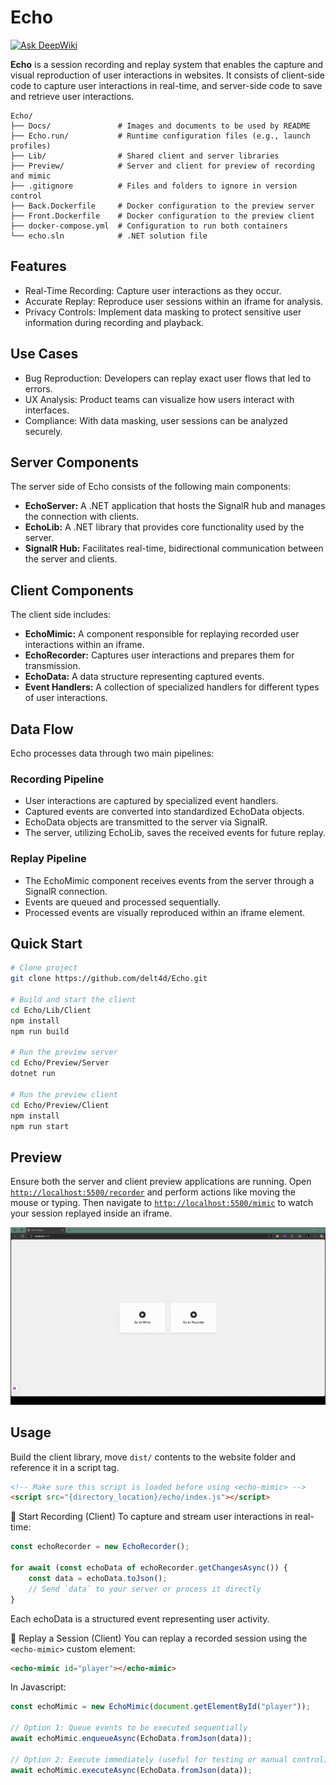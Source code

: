 ﻿# Echo

[![Ask DeepWiki](https://deepwiki.com/badge.svg)](https://deepwiki.com/delt4d/Echo)

**Echo** is a session recording and replay system that enables the capture and visual reproduction of user interactions in websites.
It consists of client-side code to capture user interactions in real-time, and server-side code to save and retrieve user interactions.

```
Echo/
├── Docs/               # Images and documents to be used by README
├── Echo.run/           # Runtime configuration files (e.g., launch profiles)
├── Lib/                # Shared client and server libraries
├── Preview/            # Server and client for preview of recording and mimic
├── .gitignore          # Files and folders to ignore in version control
├── Back.Dockerfile     # Docker configuration to the preview server
├── Front.Dockerfile    # Docker configuration to the preview client
├── docker-compose.yml  # Configuration to run both containers 
└── echo.sln            # .NET solution file
```

## Features
- Real-Time Recording: Capture user interactions as they occur.
- Accurate Replay: Reproduce user sessions within an iframe for analysis.
- Privacy Controls: Implement data masking to protect sensitive user information during recording and playback.

## Use Cases
- Bug Reproduction: Developers can replay exact user flows that led to errors.
- UX Analysis: Product teams can visualize how users interact with interfaces.
- Compliance: With data masking, user sessions can be analyzed securely.

## Server Components
The server side of Echo consists of the following main components:

- **EchoServer:** A .NET application that hosts the SignalR hub and manages the connection with clients.
- **EchoLib:** A .NET library that provides core functionality used by the server. 
- **SignalR Hub:** Facilitates real-time, bidirectional communication between the server and clients.

## Client Components
The client side includes:

- **EchoMimic:** A component responsible for replaying recorded user interactions within an iframe.
- **EchoRecorder:** Captures user interactions and prepares them for transmission.
- **EchoData:** A data structure representing captured events.
- **Event Handlers:** A collection of specialized handlers for different types of user interactions.

## Data Flow
Echo processes data through two main pipelines:

### Recording Pipeline
- User interactions are captured by specialized event handlers.
- Captured events are converted into standardized EchoData objects.
- EchoData objects are transmitted to the server via SignalR.
- The server, utilizing EchoLib, saves the received events for future replay.

### Replay Pipeline
- The EchoMimic component receives events from the server through a SignalR connection.
- Events are queued and processed sequentially.
- Processed events are visually reproduced within an iframe element.

## Quick Start

```bash
# Clone project
git clone https://github.com/delt4d/Echo.git

# Build and start the client
cd Echo/Lib/Client
npm install
npm run build

# Run the preview server
cd Echo/Preview/Server
dotnet run

# Run the preview client
cd Echo/Preview/Client
npm install
npm run start
```

## Preview
Ensure both the server and client preview applications are running.
Open [`http://localhost:5500/recorder`](http://localhost:5500/recorder) and perform actions like moving the mouse or typing.
Then navigate to [`http://localhost:5500/mimic`](http://localhost:5500/mimic) to watch your session replayed inside an iframe.

![Preview.gif](Docs/Preview.gif)

## Usage
Build the client library, move `dist/` contents to the website folder and reference it in a script tag.
```html
<!-- Make sure this script is loaded before using <echo-mimic> -->
<script src="{directory_location}/echo/index.js"></script>
```

🎥 Start Recording (Client)
To capture and stream user interactions in real-time:

```javascript
const echoRecorder = new EchoRecorder();

for await (const echoData of echoRecorder.getChangesAsync()) {
    const data = echoData.toJson();
    // Send `data` to your server or process it directly
}
```
Each echoData is a structured event representing user activity.

🔁 Replay a Session (Client)
You can replay a recorded session using the `<echo-mimic>` custom element:
```html
<echo-mimic id="player"></echo-mimic>
```

In Javascript:

```javascript
const echoMimic = new EchoMimic(document.getElementById("player"));

// Option 1: Queue events to be executed sequentially
await echoMimic.enqueueAsync(EchoData.fromJson(data));

// Option 2: Execute immediately (useful for testing or manual control)
await echoMimic.executeAsync(EchoData.fromJson(data));
```

